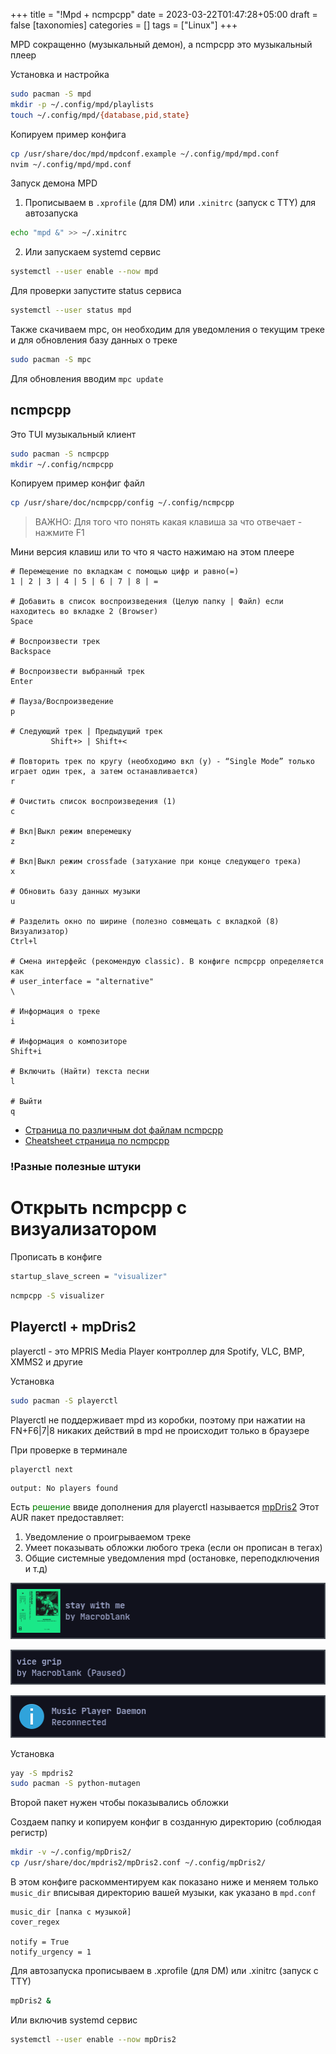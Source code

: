 +++
title = "!Mpd + ncmpcpp"
date = 2023-03-22T01:47:28+05:00
draft = false
[taxonomies]
categories = []
tags = ["Linux"]
+++

MPD сокращенно (музыкальный демон), а ncmpcpp это музыкальный плеер

Установка и настройка
```sh
sudo pacman -S mpd
mkdir -p ~/.config/mpd/playlists
touch ~/.config/mpd/{database,pid,state}
```

Копируем пример конфига
```sh
cp /usr/share/doc/mpd/mpdconf.example ~/.config/mpd/mpd.conf
nvim ~/.config/mpd/mpd.conf
```
<!-- Либо используем [мой пользовательский конфиг файл]() -->

Запуск демона MPD

1. Прописываем в `.xprofile` (для DM) или `.xinitrc` (запуск с TTY) для автозапуска
```sh
echo "mpd &" >> ~/.xinitrc
```

2. Или запускаем systemd сервис
```sh
systemctl --user enable --now mpd
```
Для проверки запустите status сервиса
```sh
systemctl --user status mpd
```

Также скачиваем mpc, он необходим для уведомления о текущим треке и для обновления базу данных о треке
```sh
sudo pacman -S mpc
```
Для обновления вводим `mpc update`

## ncmpcpp

Это TUI музыкальный клиент

```sh
sudo pacman -S ncmpcpp
mkdir ~/.config/ncmpcpp
```
Копируем пример конфиг файл
```sh
cp /usr/share/doc/ncmpcpp/config ~/.config/ncmpcpp
```
<!-- Либо используем [мой пользовательский конфиг файл]() -->

> ВАЖНО: Для того что понять какая клавиша за что отвечает - нажмите F1

Мини версия клавиш или то что я часто нажимаю на этом плеере

```
# Перемещение по вкладкам с помощью цифр и равно(=)
1 | 2 | 3 | 4 | 5 | 6 | 7 | 8 | =

# Добавить в список воспроизведения (Целую папку | Файл) если находитесь во вкладке 2 (Browser)
Space

# Воспроизвести трек
Backspace

# Воспроизвести выбранный трек
Enter

# Пауза/Воспроизведение
p

# Следующий трек | Предыдущий трек
         Shift+> | Shift+<

# Повторить трек по кругу (необходимо вкл (y) - “Single Mode” только играет один трек, а затем останавливается)
r

# Очистить список воспроизведения (1)
c

# Вкл|Выкл режим вперемешку
z

# Вкл|Выкл режим crossfade (затухание при конце следующего трека)
x

# Обновить базу данных музыки
u

# Разделить окно по ширине (полезно совмещать с вкладкой (8) Визуализатор)
Ctrl+l

# Смена интерфейс (рекомендую classic). В конфиге ncmpcpp определяется как
# user_interface = "alternative"
\

# Информация о треке
i

# Информация о композиторе
Shift+i

# Включить (Найти) текста песни
l

# Выйти
q
```
* [Страница по различным dot файлам ncmpcpp](http://dotshare.it/category/mpd/ncmpcpp/)
* [Cheatsheet страница по ncmpcpp](https://pkgbuild.com/~jelle/ncmpcpp/)

### !Разные полезные штуки

# Открыть ncmpcpp с визуализатором

Прописать в конфиге
```sh
startup_slave_screen = "visualizer"
```

```sh
ncmpcpp -S visualizer
```

## Playerctl + mpDris2

playerctl - это MPRIS Media Player контроллер для Spotify, VLC, BMP, XMMS2 и другие

Установка
```sh
sudo pacman -S playerctl
```

Playerctl не поддерживает mpd из коробки, поэтому при нажатии на FN+F6|7|8 никаких действий в mpd не происходит только в браузере

При проверке в терминале
```sh
playerctl next
```
```
output: No players found
```

Есть <font color="green">решение</font> ввиде дополнения для playerctl называется [mpDris2](https://github.com/eonpatapon/mpDris2)
Этот AUR пакет предоставляет:
1. Уведомление о проигрываемом треке
2. Умеет показывать обложки любого трека (если он прописан в тегах)
3. Общие системные уведомления mpd (остановке, переподключения и т.д)

![](/images/mpd-with-ncmpcpp/mpDris2_1.png)

![](/images/mpd-with-ncmpcpp/mpDris2_2.png)

![](/images/mpd-with-ncmpcpp/mpDris2_3.png)

Установка
```sh
yay -S mpdris2
sudo pacman -S python-mutagen
```
Второй пакет нужен чтобы показывались обложки

Создаем папку и копируем конфиг в созданную директорию (соблюдая регистр)
```sh
mkdir -v ~/.config/mpDris2/
cp /usr/share/doc/mpdris2/mpDris2.conf ~/.config/mpDris2/
```
В этом конфиге раскомментируем как показано ниже и меняем только `music_dir` вписывая директорию вашей музыки, как указано в `mpd.conf`
```
music_dir [папка с музыкой]
cover_regex

notify = True
notify_urgency = 1
```

Для автозапуска прописываем в .xprofile (для DM) или .xinitrc (запуск с TTY)
```sh
mpDris2 &
```
Или включив systemd сервис
```sh
systemctl --user enable --now mpDris2
```
